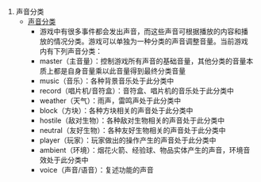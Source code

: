 1. 声音分类
   - [声音分类](https://zh.minecraft.wiki/w/Java版声音事件#声音分类)
     + 游戏中有很多事件都会发出声音，而这些声音可根据播放的内容和播放的情况分类。游戏可以单独为一种分类的声音调整音量。当前游戏内有下列声音分类：
     + master（主音量）：控制游戏所有声音的基础音量，其他分类的音量本质上都是自身音量乘以此音量得到最终分类音量
     + music（音乐）：各种背景音乐处于此分类中
     + record（唱片机/音符盒）：音符盒、唱片机的音乐处于此分类中
     + weather（天气）：雨声，雷鸣声处于此分类中
     + block（方块）：各种方块相关的声音处于此分类中
     + hostile（敌对生物）：各种敌对生物相关的声音处于此分类中
     + neutral（友好生物）：各种友好生物相关的声音处于此分类中
     + player（玩家）：玩家做出的操作产生的声音处于此分类中
     + ambient（环境）：烟花火箭、经验球、物品实体产生的声音，环境音效处于此分类中
     + voice（声音/语音）：复述功能的声音